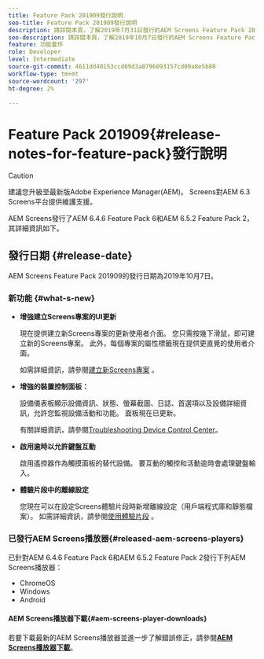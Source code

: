 ```yaml
---
title: Feature Pack 201909發行說明
seo-title: Feature Pack 201909發行說明
description: 請詳閱本頁，了解2019年7月31日發行的AEM Screens Feature Pack 201909的相關資訊。
seo-description: 請詳閱本頁，了解2019年10月7日發行的AEM Screens Feature Pack 201909的相關資訊。
feature: 功能套件
role: Developer
level: Intermediate
source-git-commit: 4611dd40153ccd09d3a0796093157cd09a8e5b80
workflow-type: tm+mt
source-wordcount: '297'
ht-degree: 2%

---
```



# Feature Pack 201909{#release-notes-for-feature-pack}發行說明

>[!CAUTION]
>
>建議您升級至最新版Adobe Experience Manager(AEM)。 Screens對AEM 6.3 Screens平台提供維護支援。

AEM Screens發行了AEM 6.4.6 Feature Pack 6和AEM 6.5.2 Feature Pack 2，其詳細資訊如下。

## 發行日期 {#release-date}

AEM Screens Feature Pack 201909的發行日期為2019年10月7日。

### 新功能 {#what-s-new}

* **增強建立Screens專案的UI更新**

   現在提供建立新Screens專案的更新使用者介面。 您只需按幾下滑鼠，即可建立新的Screens專案。 此外，每個專案的屬性標籤現在提供更直覺的使用者介面。

   如需詳細資訊，請參閱[建立新Screens專案](creating-a-screens-project.md) 。

* **增強的裝置控制面板：**

   設備儀表板顯示設備資訊、狀態、螢幕截圖、日誌、首選項以及設備詳細資訊，允許您監視設備活動和功能。 面板現在已更新。

   有關詳細資訊，請參閱[Troubleshooting Device Control Center](monitoring-screens.md)。

* **啟用逾時以允許鍵盤互動**

   啟用遙控器作為觸摸面板的替代設備。 要互動的觸控和活動逾時會處理鍵盤輸入。

* **體驗片段中的離線設定**

   您現在可以在設定Screens體驗片段時新增離線設定（用戶端程式庫和靜態檔案）。
如需詳細資訊，請參閱[使用體驗片段](experience-fragments-in-screens.md) 。

### 已發行AEM Screens播放器{#released-aem-screens-players}

已針對AEM 6.4.6 Feature Pack 6和AEM 6.5.2 Feature Pack 2發行下列AEM Screens播放器：

* ChromeOS
* Windows
* Android

#### AEM Screens播放器下載{#aem-screens-player-downloads}

若要下載最新的AEM Screens播放器並進一步了解錯誤修正，請參閱&#x200B;[**AEM Screens播放器下載**](https://download.macromedia.com/screens/)。

